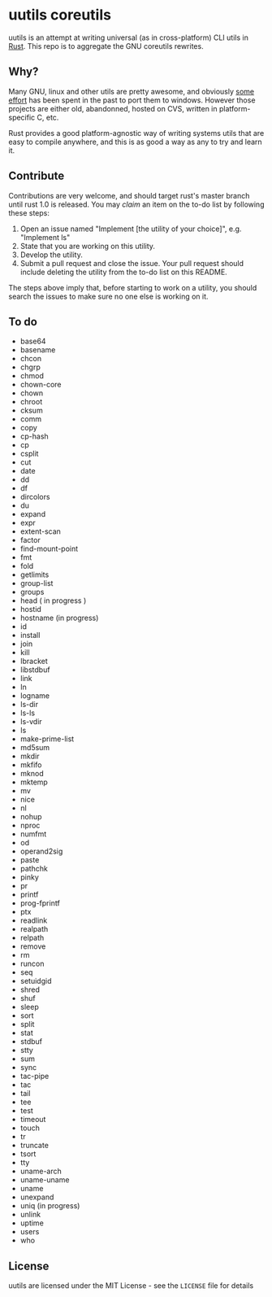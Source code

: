 uutils coreutils
================

uutils is an attempt at writing universal (as in cross-platform) CLI
utils in [Rust](http://rust-lang.org). This repo is to aggregate the GNU
coreutils rewrites.

Why?
----

Many GNU, linux and other utils are pretty awesome, and obviously
[some](http://gnuwin32.sourceforge.net) [effort](http://unxutils.sourceforge.net)
has been spent in the past to port them to windows. However those projects
are either old, abandonned, hosted on CVS, written in platform-specific C, etc.

Rust provides a good platform-agnostic way of writing systems utils that are easy
to compile anywhere, and this is as good a way as any to try and learn it.

Contribute
----------

Contributions are very welcome, and should target rust's master branch until
rust 1.0 is released. You may *claim* an item on the to-do list by following
these steps:

1. Open an issue named "Implement [the utility of your choice]", e.g. "Implement ls"
2. State that you are working on this utility.
3. Develop the utility.
4. Submit a pull request and close the issue.  Your pull request should include deleting the utility from the to-do list on this README.

The steps above imply that, before starting to work on a utility, you should search the issues to make sure no one else is working on it.

To do
-----

- base64
- basename
- chcon
- chgrp
- chmod
- chown-core
- chown
- chroot
- cksum
- comm
- copy
- cp-hash
- cp
- csplit
- cut
- date
- dd
- df
- dircolors
- du
- expand
- expr
- extent-scan
- factor
- find-mount-point
- fmt
- fold
- getlimits
- group-list
- groups
- head ( in progress )
- hostid
- hostname (in progress)
- id
- install
- join
- kill
- lbracket
- libstdbuf
- link
- ln
- logname
- ls-dir
- ls-ls
- ls-vdir
- ls
- make-prime-list
- md5sum
- mkdir
- mkfifo
- mknod
- mktemp
- mv
- nice
- nl
- nohup
- nproc
- numfmt
- od
- operand2sig
- paste
- pathchk
- pinky
- pr
- printf
- prog-fprintf
- ptx
- readlink
- realpath
- relpath
- remove
- rm
- runcon
- seq
- setuidgid
- shred
- shuf
- sleep
- sort
- split
- stat
- stdbuf
- stty
- sum
- sync
- tac-pipe
- tac
- tail
- tee
- test
- timeout
- touch
- tr
- truncate
- tsort
- tty
- uname-arch
- uname-uname
- uname
- unexpand
- uniq (in progress)
- unlink
- uptime
- users
- who

License
-------

uutils are licensed under the MIT License - see the `LICENSE` file for details
